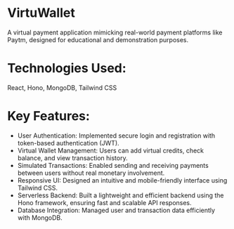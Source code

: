 # VirtuWallet

A virtual payment application mimicking real-world payment platforms like Paytm, designed for educational and demonstration purposes.

# Technologies Used:
React, Hono, MongoDB, Tailwind CSS

# Key Features:

- User Authentication: Implemented secure login and registration with token-based authentication (JWT).
- Virtual Wallet Management: Users can add virtual credits, check balance, and view transaction history.
- Simulated Transactions: Enabled sending and receiving payments between users without real monetary involvement.
- Responsive UI: Designed an intuitive and mobile-friendly interface using Tailwind CSS.
- Serverless Backend: Built a lightweight and efficient backend using the Hono framework, ensuring fast and scalable API responses.
- Database Integration: Managed user and transaction data efficiently with MongoDB.
